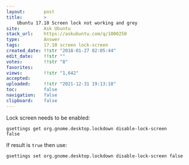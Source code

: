 ```yaml
---
layout:       post
title:        >
    Ubuntu 17.10 Screen lock not working and grey
site:         Ask Ubuntu
stack_url:    https://askubuntu.com/q/1000250
type:         Answer
tags:         17.10 screen lock-screen
created_date: !!str "2018-01-27 02:05:44"
edit_date:    !!str ""
votes:        !!str "8"
favorites:    
views:        !!str "1,642"
accepted:     
uploaded:     !!str "2021-12-31 19:13:18"
toc:          false
navigation:   false
clipboard:    false
---
```


Lock screen needs to be enabled:

``` 
gsettings get org.gnome.desktop.lockdown disable-lock-screen
false

```

If result is `true` then use:

``` 
gsettings set org.gnome.desktop.lockdown disable-lock-screen false

```
